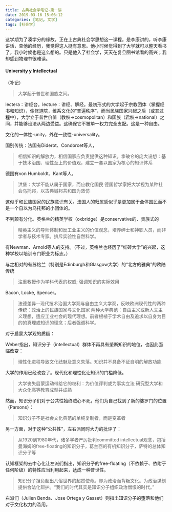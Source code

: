 ```yaml
---
title: 古典社会学笔记-第一讲
date: 2019-03-16 15:06:12
categories: [笔记, 文学]
tags: [社会学]
---
```


这学期为了凑学分的缘故，正在上古典社会学思想这一课程。是李康讲的，听李康讲话，查他的经历，我觉得这人挺有意思。他小时候觉得到了大学就可以整天看书了，我小时候也是这么想的。只是他入了社会学，天天在复旦图书馆看的高兴；我却感到物理书很难读。

<!--more-->

#### University y Intellectual

（补记）

> 大学起于普世和国族之间。

lectera：讲经台。lecture：讲经、解经。最初形式的大学起于宗教团体（掌握经书和知识），像修道院，维系文化的“普遍秩序”，而当民族国家兴起之后（或其过程中），大学立于普世价值（教权->cosmopolitan）和国族（君权->national）之间，并能够设法从两边受益。这确保它不被单一权力完全支配。这是一种自由。

文化的一体性-unity，外在一致性-universality。

国别传统：法国有Diderot、Condorcet等人，

> 相信知识的解放力，相信国家应负责提供这种知识。拿破仑的庞大设想：基于技术治国、理性至上的价值观，建立一套以国家为核心的知识体系

德国有von Humboldt、Kant等人，

> 洪堡：大学不能从属于国家，而应教化国民
> 德国哲学家把大学视为某种社会乌托邦，以古典城邦共和国为效仿

这似乎和民族国家的民族意识有关。法国人的归属感似乎是更加属于全体国民而不是一个自以为乌托邦的小团体的。

不列颠有分化。英格兰的精英学校（oxbridge）是conservative的、贵族式的

> 精英主义的导师体制和反工业主义的价值观念，培养绅士和神职人员，而非学者与技术专家。排斥实验性自然科学。

有Newman、Arnold等人的支持。（不过，英格兰也经历了“红砖大学”的兴起，这种学校以培训专门职业为标志。）

与之相对的有苏格兰（特别是Edinburgh和Glasgow大学）的“北方的雅典”的欧陆传统

> 注重教授作为学科代表的权威; 强调知识的实际效用

Bacon, Locke, Spencer。

> 法德差异--现代技术治国大学观与自由主义大学观，反映欧洲现代性的两种传统：政治上的民族国家与文化国家
> 两种大学典范：自由主义或新人文主义理想，适应工业社会的现代理想。前者根植于学术自由及追求以自身为目的的真理或知识的理念；后者强调科学。

对于启蒙大学观的质疑：

Weber指出，知识分子（intellectual）群体不再具有垄断知识的地位，也因此面临改变：

> 理性化进程导致文化祛魅及意义失落。知识并不具备不证自明的解放功能

大学的作用已经改变了。现代化和理性化让知识的门槛降低。

> 大学丧失启蒙运动带给它的权利：为价值评判或为事实立法
> 研究型大学和大众化高等教育成型并成熟

然而，知识分子们对于公共性始终贼心不死，他们为自己找到了新的婆罗门的位置（Parsons）：

> 知识分子不是社会文化典范的单纯复制者，而是变革者

另一方面，对于这种“公共性”，左右派同时大力的批评了：

> 从1920到1980年代，诸多学者严厉批判committed intellectual观念，包括曼海姆的free-floating的知识分子，葛兰西的有机知识分子，萨特的总体知识分子等

认知框架的去中心化让左派们指出，知识分子的free-floating（不依赖于、依附于任何阶级）的特性应当利用起来，达成一种普世性。

> 知识分子担负超出凡俗世界的超然使命。却为政治而背叛文化。为政治谋划提供合法化辩护。“我们的时代其实是知识分子组织政治憎恨的时代。”

右派们（Julien Benda、Jose Ortega y Gasset）则指出知识分子的堕落和他们对于文化权力的滥用。